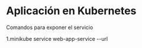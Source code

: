 # Aplicación en Kubernetes

Comandos para exponer el servicio

  1.minikube service web-app-service --url
